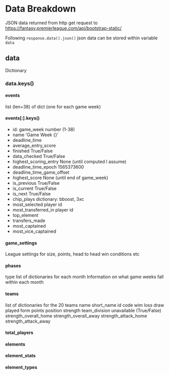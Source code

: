 # Data Breakdown
JSON data returned from http get request to https://fantasy.premierleague.com/api/bootstrap-static/

Following ```response.data().json()``` json data can be stored within variable ```data```

## data
Dictionary

### data.keys()

#### events
list (len=38) of dict (one for each game week)

#### events[:].keys()
- id: game_week number (1-38)
- name 'Game Week {}'
- deadline_time
- average_entry_score
- finished True/False
- data_checked True/False
- highest_scoring_entry None (until computed I assume)
- deadline_time_epoch 1565373600
- deadline_time_game_offset
- highest_score None (until end of game_week)
- is_previous True/False
- is_current True/False
- is_next True/False
- chip_plays dictionary: bboost, 3xc
- most_selected player id
- most_transferred_in player id
- top_element
- transfers_made
- most_captained
- most_vice_captained

#### game_settings
League settings for size, points, head to head win conditions etc
#### phases
type list of dictionaries for each month
Information on what game weeks fall within each month
#### teams
list of dictionaries for the 20 teams
name
short_name
id
code
wim
loss
draw
played
form
points
position
strength
team_division
unavailable (True/False)
strength_overall_home
strength_overall_away
strength_attack_home
strength_attack_away

#### total_players

#### elements

#### element_stats

#### element_types